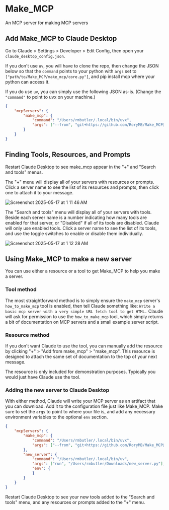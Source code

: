 # Make_MCP
An MCP server for making MCP servers

## Add Make_MCP to Claude Desktop

Go to Claude > Settings > Developer > Edit Config, then open your `claude_desktop_config.json`.

If you don't use `uv`, you will have to clone the repo, then change the JSON below so that the `command` points to your python with `args` set to `["path/to/Make_MCP/make_mcp/core.py"]`, and pip install mcp where your python can access it.

If you do use `uv`, you can simply use the following JSON as-is. (Change the `"command"` to point to uvx on your machine.)

```json
{
    "mcpServers": {
        "make_mcp": {
            "command": "/Users/rmbutler/.local/bin/uvx",
            "args": ["--from", "git+https://github.com/RoryMB/Make_MCP@main", "make_mcp"]
        }
    }
}
```

## Finding Tools, Resources, and Prompts

Restart Claude Desktop to see make_mcp appear in the "+" and "Search and tools" menus.

The "+" menu will display all of your servers with resources or prompts.
Click a server name to see the list of its resources and prompts, then click one to attach it to your message.

![Screenshot 2025-05-17 at 1 11 46 AM](https://github.com/user-attachments/assets/787c8536-b4bd-4e35-9552-e056ccdc8105)

The "Search and tools" menu will display all of your servers with tools.
Beside each server name is a number indicating how many tools are enabled for that server, or "Disabled" if all of its tools are disabled.
Claude will only use enabled tools.
Click a server name to see the list of its tools, and use the toggle switches to enable or disable them individually.

![Screenshot 2025-05-17 at 1 12 28 AM](https://github.com/user-attachments/assets/8f3901ba-38a5-4bf8-a158-f43a0f462e50)

## Using Make_MCP to make a new server

You can use either a resource or a tool to get Make_MCP to help you make a server.

### Tool method

The most straightforward method is to simply ensure the `make_mcp` server's `how_to_make_mcp` tool is enabled, then tell Claude something like:
`Write a basic mcp server with a very simple URL fetch tool to get HTML.`
Claude will ask for permission to use the `how_to_make_mcp` tool, which simply returns a bit of documentation on MCP servers and a small example server script.

### Resource method

If you don't want Claude to use the tool, you can manually add the resource by clicking "+" > "Add from make_mcp" > "make_mcp".
This resource is designed to attach the same set of documentation to the top of your next message.

The resource is only included for demonstration purposes. Typically you would just have Claude use the tool.

### Adding the new server to Claude Desktop

With either method, Claude will write your MCP server as an artifact that you can download. Add it to the configuration file just like Make_MCP.
Make sure to set the `args` to point to where your file is, and add any necessary environment variables to the optional `env` section.
```json
{
    "mcpServers": {
        "make_mcp": {
            "command": "/Users/rmbutler/.local/bin/uvx",
            "args": ["--from", "git+https://github.com/RoryMB/Make_MCP@main", "make_mcp"]
        },
        "new_server": {
            "command": "/Users/rmbutler/.local/bin/uv",
            "args": ["run", "/Users/rmbutler/Downloads/new_server.py"],
            "env": {
            }
        }
    }
}
```

Restart Claude Desktop to see your new tools added to the "Search and tools" menu, and any resources or prompts added to the "+" menu.
